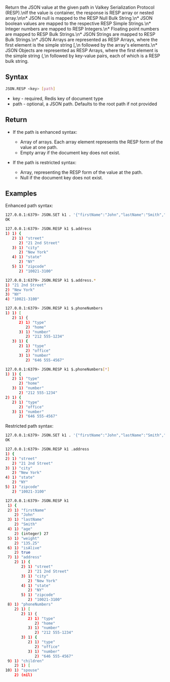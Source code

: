 Return the JSON value at the given path in Valkey Serialization Protocol (RESP).\nIf the value is container, the response is RESP array or nested array.\n\n* JSON null is mapped to the RESP Null Bulk String.\n* JSON boolean values are mapped to the respective RESP Simple Strings.\n* Integer numbers are mapped to RESP Integers.\n* Floating point numbers are mapped to RESP Bulk Strings.\n* JSON Strings are mapped to RESP Bulk Strings.\n* JSON Arrays are represented as RESP Arrays, where the first element is the simple string [,\n  followed by the array's elements.\n* JSON Objects are represented as RESP Arrays, where the first element is the simple string {,\n  followed by key-value pairs, each of which is a RESP bulk string.

## Syntax

```bash
JSON.RESP <key> [path]
```
* key - required, Redis key of document type
* path - optional, a JSON path. Defaults to the root path if not provided

## Return

* If the path is enhanced syntax:
    * Array of arrays. Each array element represents the RESP form of the value at one path.
    * Empty array if the document key does not exist.

* If the path is restricted syntax:
    * Array, representing the RESP form of the value at the path.
    * Null if the document key does not exist.

## Examples

Enhanced path syntax:

```bash
127.0.0.1:6379> JSON.SET k1 . '{"firstName":"John","lastName":"Smith","age":27,"weight":135.25,"isAlive":true,"address":{"street":"21 2nd Street","city":"New York","state":"NY","zipcode":"10021-3100"},"phoneNumbers":[{"type":"home","number":"212 555-1234"},{"type":"office","number":"646 555-4567"}],"children":[],"spouse":null}'
OK

127.0.0.1:6379> JSON.RESP k1 $.address
1) 1) {
   2) 1) "street"
      2) "21 2nd Street"
   3) 1) "city"
      2) "New York"
   4) 1) "state"
      2) "NY"
   5) 1) "zipcode"
      2) "10021-3100"

127.0.0.1:6379> JSON.RESP k1 $.address.*
1) "21 2nd Street"
2) "New York"
3) "NY"
4) "10021-3100"

127.0.0.1:6379> JSON.RESP k1 $.phoneNumbers
1) 1) [
   2) 1) {
      2) 1) "type"
         2) "home"
      3) 1) "number"
         2) "212 555-1234"
   3) 1) {
      2) 1) "type"
         2) "office"
      3) 1) "number"
         2) "646 555-4567"

127.0.0.1:6379> JSON.RESP k1 $.phoneNumbers[*]
1) 1) {
   2) 1) "type"
      2) "home"
   3) 1) "number"
      2) "212 555-1234"
2) 1) {
   2) 1) "type"
      2) "office"
   3) 1) "number"
      2) "646 555-4567"
```

Restricted path syntax:

```bash
127.0.0.1:6379> JSON.SET k1 . '{"firstName":"John","lastName":"Smith","age":27,"weight":135.25,"isAlive":true,"address":{"street":"21 2nd Street","city":"New York","state":"NY","zipcode":"10021-3100"},"phoneNumbers":[{"type":"home","number":"212 555-1234"},{"type":"office","number":"646 555-4567"}],"children":[],"spouse":null}'
OK

127.0.0.1:6379> JSON.RESP k1 .address
1) {
2) 1) "street"
   2) "21 2nd Street"
3) 1) "city"
   2) "New York"
4) 1) "state"
   2) "NY"
5) 1) "zipcode"
   2) "10021-3100"

127.0.0.1:6379> JSON.RESP k1
 1) {
 2) 1) "firstName"
    2) "John"
 3) 1) "lastName"
    2) "Smith"
 4) 1) "age"
    2) (integer) 27
 5) 1) "weight"
    2) "135.25"
 6) 1) "isAlive"
    2) true
 7) 1) "address"
    2) 1) {
       2) 1) "street"
          2) "21 2nd Street"
       3) 1) "city"
          2) "New York"
       4) 1) "state"
          2) "NY"
       5) 1) "zipcode"
          2) "10021-3100"
 8) 1) "phoneNumbers"
    2) 1) [
       2) 1) {
          2) 1) "type"
             2) "home"
          3) 1) "number"
             2) "212 555-1234"
       3) 1) {
          2) 1) "type"
             2) "office"
          3) 1) "number"
             2) "646 555-4567"
 9) 1) "children"
    2) 1) [
10) 1) "spouse"
    2) (nil)
```
